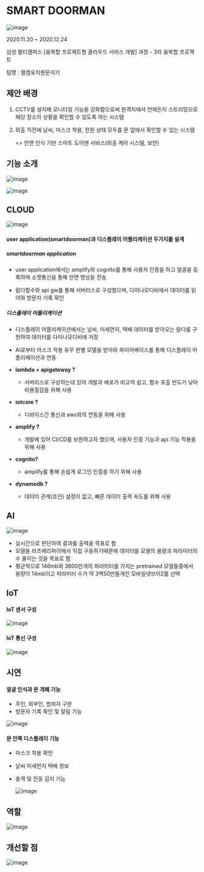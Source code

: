 # SMART DOORMAN

![image](https://user-images.githubusercontent.com/38436013/106386526-bdb9df80-6418-11eb-9dc2-bc89e80e51ee.png)

2020.11.20 ~ 2020.12.24

삼성 멀티캠퍼스 [융복합 프로제트형 클라우드 서비스 개발] 과정 - 3차 융복합 프로젝트

팀명 : 멀캠유치원문지기

## 제안 배경

1. CCTV를 설치해 모니터링 기능을 강화함으로써 원격지에서 언제든지 스트리밍으로 해당 장소의 상황을 확인할 수 있도록 하는 시스템

2. 외출 직전에 날씨, 마스크 착용, 전원 상태 모두를 문 앞에서 확인할 수 있는 시스템

   => 안면 인식 기반 스마트 도어맨 서비스(외출 케어 시스템, 보안)

   

##  기능 소개

![image](https://user-images.githubusercontent.com/38436013/106386167-08d2f300-6417-11eb-9106-c06a93ed960d.png)

![image](https://user-images.githubusercontent.com/38436013/106386187-1a1bff80-6417-11eb-9930-58fb58f940b4.png)



## CLOUD 

![image](https://user-images.githubusercontent.com/38436013/106386699-99aace00-6419-11eb-80ce-43b2bc52d00d.png)

#### user application(smartdoorman)과 디스플레이 어플리케이션 두가지를 설계

##### smartdoorman application

- user application에서는 amplify와 cognito를 통해 사용자 인증을 하고 얼굴을 등록하며 소켓통신을 통해 안면 영상을 전송

- 람다함수와 api gw를 통해 서버리스로 구성했으며, 다이나모디비에서 데이터를 읽어와 방문자 기록 확인

  

##### **디스플레이 어플리케이션**

- 디스플레이 어플리케이션에서는 날씨, 미세먼지, 택배 데이터를 받아오는 람다를 구현하여 데이터를 다이나모디비에 저장
- AI로부터 마스크 착용 유무 판별 모델을 받아와 파이어베이스를 통해 디스플레이 어플리케이션과 연동



- **lambda + apigateway ?** 
  - 서버리스로 구성하는데 있어 개발과 배포가 비교적 쉽고, 함수 호출 빈도가 낮아 비용절감을 위해 사용

- **iotcore ?**
  - 디바이스간 통신과 aws와의 연동을 위해 사용

- **amplify ?**
  - 개발에 있어 CI/CD를 보완하고자 했으며, 사용자 인증 기능과 api 기능 적용을 위해 사용

- **cognito?**
  - amplify를 통해 손쉽게 로그인 인증을 하기 위해 사용

- **dynamodb ?**
  - 데이터 관계(조인) 설정이 없고, 빠른 데이터 출력 속도를 위해 사용

## AI

![image](https://user-images.githubusercontent.com/38436013/106387796-bf86a180-641e-11eb-9f35-eb46c89f1053.png)

-  실시간으로 판단하여 결과를 출력을 목표로 함
- 모델을 라즈베리파이에서 직접 구동하기때문에 데이터를 모델의 용량과 파라미터의 수 줄이는 것을 목표로 함
- 평균적으로 146mb와 3800만개의 파라미터를 가지는 pretrained 모델들중에서 용량이 14mb이고 파라미터 수가 약 3백50만들개인 모바일넷브이2를 선택

## IoT

#### IoT 센서 구성

![image](https://user-images.githubusercontent.com/38436013/106387807-cc0afa00-641e-11eb-9b95-bfe9b6ddcb37.png)

#### IoT 통신 구성

![image](https://user-images.githubusercontent.com/38436013/106387814-d75e2580-641e-11eb-97f7-a2360de345a2.png)

## 시연 

#### 얼굴 인식과 문 개폐 기능 

- 주인, 외부인, 범죄자 구분
- 방문자 기록 확인 및 알림 기능

![image](https://user-images.githubusercontent.com/38436013/106388294-2dcc6380-6421-11eb-94c1-0236b3ce2580.png)

#### 문 안쪽 디스플레이 기능

- 마스크 착용 확인

- 날씨 미세먼지 택배 정보

- 충격 및 진동 감지 기능

  ![image](https://user-images.githubusercontent.com/38436013/106388309-3755cb80-6421-11eb-88cc-92d558e8a617.png)

## 역할

![image](https://user-images.githubusercontent.com/38436013/106388199-cb736300-6420-11eb-9a3f-b84c3ef78380.png)



## 개선할 점

![image](https://user-images.githubusercontent.com/38436013/106388409-bc40e500-6421-11eb-974d-a3415d319e38.png)
